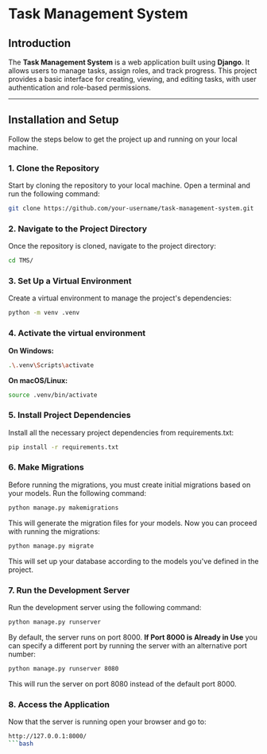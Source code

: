 # **Task Management System**

## **Introduction**

The **Task Management System** is a web application built using **Django**. It allows users to manage tasks, assign roles, and track progress. This project provides a basic interface for creating, viewing, and editing tasks, with user authentication and role-based permissions.

---

## **Installation and Setup**

Follow the steps below to get the project up and running on your local machine.

### **1. Clone the Repository**

Start by cloning the repository to your local machine. Open a terminal and run the following command:

```bash
git clone https://github.com/your-username/task-management-system.git
```

### **2. Navigate to the Project Directory**
Once the repository is cloned, navigate to the project directory:
```bash
cd TMS/
```

### **3. Set Up a Virtual Environment**
Create a virtual environment to manage the project's dependencies:
```bash
python -m venv .venv
```
### **4. Activate the virtual environment**
**On Windows:**
```bash
.\.venv\Scripts\activate
```
**On macOS/Linux:**
```bash
source .venv/bin/activate
```

### **5. Install Project Dependencies**
Install all the necessary project dependencies from requirements.txt:
```bash
pip install -r requirements.txt
```

### **6. Make Migrations**
Before running the migrations, you must create initial migrations based on your models. Run the following command:
```bash
python manage.py makemigrations
```
This will generate the migration files for your models.
Now you can proceed with running the migrations:
```bash
python manage.py migrate
```
This will set up your database according to the models you've defined in the project.

### **7. Run the Development Server**
Run the development server using the following command:
```bash
python manage.py runserver
```
By default, the server runs on port 8000.
**If Port 8000 is Already in Use**
you can specify a different port by running the server with an alternative port number:
```bash
python manage.py runserver 8080
```
This will run the server on port 8080 instead of the default port 8000.

### **8. Access the Application**
Now that the server is running open your browser and go to:
```bash
http://127.0.0.1:8000/
```bash





